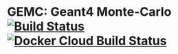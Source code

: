 # GEMC: Geant4 Monte-Carlo [![Build Status](https://travis-ci.com/gemc/src.svg?branch=master)](https://travis-ci.com/gemc/src/builds) [![Docker Cloud Build Status](https://img.shields.io/docker/cloud/build/jeffersonlab/gemc:centos8)](https://hub.docker.com/repository/docker/jeffersonlab/gemc/builds)



